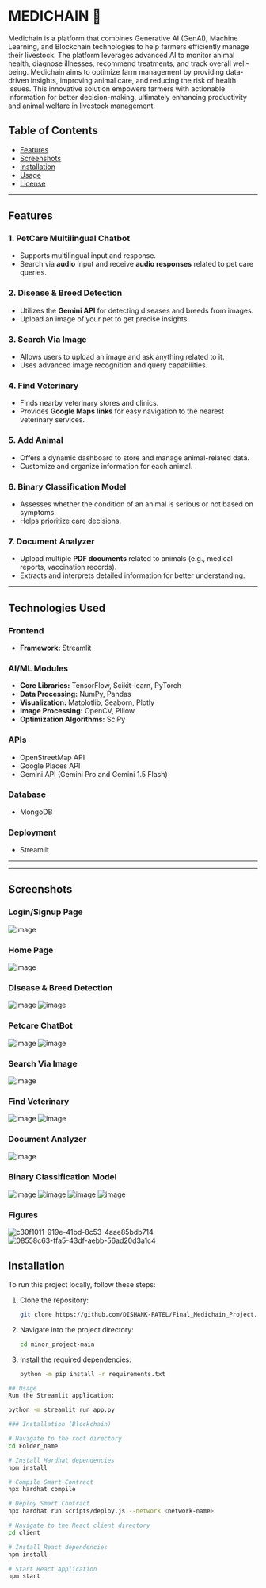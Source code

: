 # MEDICHAIN 🐾

Medichain is a platform that combines Generative AI (GenAI), Machine Learning, and Blockchain technologies to help farmers efficiently manage their livestock. The platform leverages advanced AI to monitor animal health, diagnose illnesses, recommend treatments, and track overall well-being. Medichain aims to optimize farm management by providing data-driven insights, improving animal care, and reducing the risk of health issues. This innovative solution empowers farmers with actionable information for better decision-making, ultimately enhancing productivity and animal welfare in livestock management.

## Table of Contents  
- [Features](#features)  
- [Screenshots](#screenshots)  
- [Installation](#installation)  
- [Usage](#usage)  
- [License](#license)  

---

## Features  

### 1. **PetCare Multilingual Chatbot**  
- Supports multilingual input and response.  
- Search via **audio** input and receive **audio responses** related to pet care queries.  

### 2. **Disease & Breed Detection**  
- Utilizes the **Gemini API** for detecting diseases and breeds from images.  
- Upload an image of your pet to get precise insights.  

### 3. **Search Via Image**  
- Allows users to upload an image and ask anything related to it.  
- Uses advanced image recognition and query capabilities.  

### 4. **Find Veterinary**  
- Finds nearby veterinary stores and clinics.  
- Provides **Google Maps links** for easy navigation to the nearest veterinary services.  

### 5. **Add Animal**  
- Offers a dynamic dashboard to store and manage animal-related data.  
- Customize and organize information for each animal.  

### 6. **Binary Classification Model**  
- Assesses whether the condition of an animal is serious or not based on symptoms.  
- Helps prioritize care decisions.  

### 7. **Document Analyzer**  
- Upload multiple **PDF documents** related to animals (e.g., medical reports, vaccination records).  
- Extracts and interprets detailed information for better understanding.  

---


## Technologies Used  

### **Frontend**  
- **Framework:** Streamlit  

### **AI/ML Modules**  
- **Core Libraries:** TensorFlow, Scikit-learn, PyTorch  
- **Data Processing:** NumPy, Pandas  
- **Visualization:** Matplotlib, Seaborn, Plotly  
- **Image Processing:** OpenCV, Pillow   
- **Optimization Algorithms:** SciPy 



### **APIs**  
- OpenStreetMap API  
- Google Places API  
- Gemini API (Gemini Pro and Gemini 1.5 Flash) 

### **Database**  
- MongoDB  

### **Deployment**  
- Streamlit  

--- 

---

## Screenshots
### Login/Signup Page
![image](https://github.com/user-attachments/assets/a0bb8ae2-df04-4997-ad88-cb3855d1fecd)

### Home Page

![image](https://github.com/user-attachments/assets/eea1cfb8-f752-48a9-b5ad-8ad4bde5614c)



### Disease & Breed Detection
![image](https://github.com/user-attachments/assets/1c78773d-841e-4625-a271-6b5d9f3b0b85)
![image](https://github.com/user-attachments/assets/4cad468d-e583-4d90-840e-576229647b3a)



### Petcare ChatBot
![image](https://github.com/user-attachments/assets/d6b95183-f7bc-4d42-b0b4-f960959c0ec2)
![image](https://github.com/user-attachments/assets/1c67b2e3-93a4-4f7f-90f9-10908f4fa72f)



### Search Via Image
![image](https://github.com/user-attachments/assets/bd66f870-457d-4602-b50b-b6ac386e4521)

### Find Veterinary
![image](https://github.com/user-attachments/assets/c8476e23-7d8d-47cd-ba29-e735195f52ab)
![image](https://github.com/user-attachments/assets/7500d0c2-66ab-4a58-82a6-bc6ea56654cc)

### Document Analyzer
![image](https://github.com/user-attachments/assets/bb31cbbc-3d20-4326-b2ee-62a7d072d01d)


### Binary Classification Model
![image](https://github.com/user-attachments/assets/389ade86-cf6e-4092-a530-2b78fae2ce9b)
![image](https://github.com/user-attachments/assets/c76f640f-728a-46be-904f-d3f2e8094629)
![image](https://github.com/user-attachments/assets/6fcd6f54-f5d1-42e3-b5bb-b300eeab8653)
![image](https://github.com/user-attachments/assets/22c52927-5a05-4f74-ac62-d780b12fc080)






### Figures

![c30f1011-919e-41bd-8c53-4aae85bdb714](https://github.com/user-attachments/assets/af2d77f3-8629-4c1b-8bf7-5e9b756c6054)
![08558c63-ffa5-43df-aebb-56ad20d3a1c4](https://github.com/user-attachments/assets/785d4200-ddd0-42e1-afd0-fb4c2abb77d7)


## Installation 

To run this project locally, follow these steps:

1. Clone the repository:
   ```bash  
   git clone https://github.com/DISHANK-PATEL/Final_Medichain_Project.git  
    ```
2. Navigate into the project directory:
    ```bash
    cd minor_project-main
    ```
3. Install the required dependencies:
    ```bash
    python -m pip install -r requirements.txt
    ```
```bash
## Usage
Run the Streamlit application:

python -m streamlit run app.py

### Installation (Blockchain)

# Navigate to the root directory
cd Folder_name

# Install Hardhat dependencies
npm install

# Compile Smart Contract
npx hardhat compile

# Deploy Smart Contract
npx hardhat run scripts/deploy.js --network <network-name>

# Navigate to the React client directory
cd client

# Install React dependencies
npm install

# Start React Application
npm start



